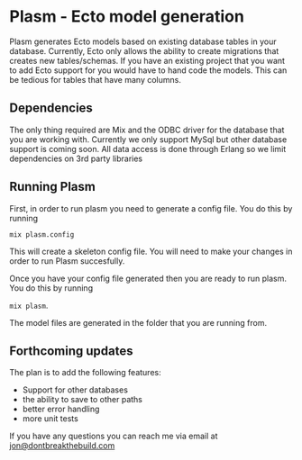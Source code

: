 # Plasm - Ecto model generation

Plasm generates Ecto models based on existing database tables in your database. Currently, Ecto only allows the ability to create migrations that creates new tables/schemas. If you have an existing project that you want to add Ecto support for you would have to hand code the models. This can be tedious for tables that have many columns. 


## Dependencies
The only thing required are Mix and the ODBC driver for the database that you are working with. Currently we only support MySql but other database support is coming soon. All data access is done through Erlang so we limit dependencies on 3rd party libraries

## Running Plasm

First, in order to run plasm you need to generate a config file. You do this by running

`mix plasm.config`

This will create a skeleton config file. You will need to make your changes in order to run Plasm succesfully.

Once you have your config file generated then you are ready to run plasm. You do this by running 

`mix plasm`. 

The model files are generated in the folder that you are running from.

## Forthcoming updates

The plan is to add the following features:
  * Support for other databases
  * the ability to save to other paths
  * better error handling
  * more unit tests

If you have any questions you can reach me via email at jon@dontbreakthebuild.com
